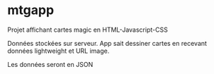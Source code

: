 # mtgapp

Projet affichant cartes magic en HTML-Javascript-CSS

Données stockées sur serveur. App sait dessiner cartes en recevant données lightweight et URL image. 

Les données seront en JSON